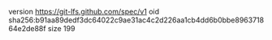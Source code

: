 version https://git-lfs.github.com/spec/v1
oid sha256:b91aa89dedf3dc64022c9ae31ac4c2d226aa1cb4dd6b0bbe896371864e2de88f
size 199
